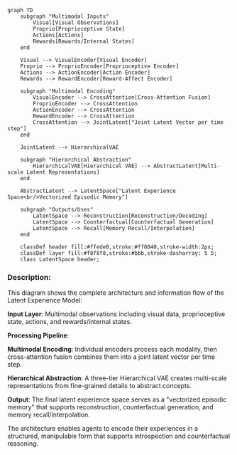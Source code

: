 ```mermaid
graph TD
    subgraph "Multimodal Inputs"
        Visual[Visual Observations]
        Proprio[Proprioceptive State]
        Actions[Actions]
        Rewards[Rewards/Internal States]
    end

    Visual --> VisualEncoder[Visual Encoder]
    Proprio --> ProprioEncoder[Proprioceptive Encoder]
    Actions --> ActionEncoder[Action Encoder]
    Rewards --> RewardEncoder[Reward-Affect Encoder]

    subgraph "Multimodal Encoding"
        VisualEncoder --> CrossAttention[Cross-Attention Fusion]
        ProprioEncoder --> CrossAttention
        ActionEncoder --> CrossAttention
        RewardEncoder --> CrossAttention
        CrossAttention --> JointLatent["Joint Latent Vector per time step"]
    end

    JointLatent --> HierarchicalVAE

    subgraph "Hierarchical Abstraction"
        HierarchicalVAE[Hierarchical VAE] --> AbstractLatent[Multi-scale Latent Representations]
    end

    AbstractLatent --> LatentSpace["Latent Experience Space<br/>Vectorized Episodic Memory"]

    subgraph "Outputs/Uses"
        LatentSpace --> Reconstruction[Reconstruction/Decoding]
        LatentSpace --> Counterfactual[Counterfactual Generation]
        LatentSpace --> Recall[Memory Recall/Interpolation]
    end

    classDef header fill:#ffede0,stroke:#ff8040,stroke-width:2px;
    classDef layer fill:#f8f8f8,stroke:#bbb,stroke-dasharray: 5 5;
    class LatentSpace header;
```

### Description:

This diagram shows the complete architecture and information flow of the Latent Experience Model:

**Input Layer**: Multimodal observations including visual data, proprioceptive state, actions, and rewards/internal states.

**Processing Pipeline**:

**Multimodal Encoding**: Individual encoders process each modality, then cross-attention fusion combines them into a joint latent vector per time step.

**Hierarchical Abstraction**: A three-tier Hierarchical VAE creates multi-scale representations from fine-grained details to abstract concepts.

**Output**: The final latent experience space serves as a "vectorized episodic memory" that supports reconstruction, counterfactual generation, and memory recall/interpolation.

The architecture enables agents to encode their experiences in a structured, manipulable form that supports introspection and counterfactual reasoning.
